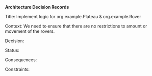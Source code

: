 **Architecture Decision Records**

Title: Implement logic for org.example.Plateau & org.example.Rover

Context: We need to ensure that there are no restrictions to amount or movement of the rovers. 

Decision:

Status:

Consequences: 

Constraints: